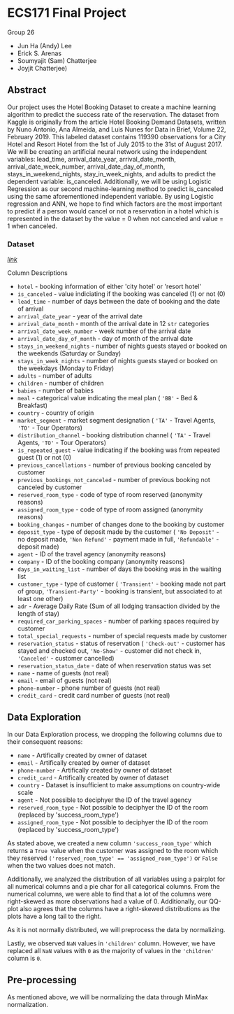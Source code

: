 # ECS171 Final Project

Group 26
* Jun Ha (Andy) Lee
* Erick S. Arenas
* Soumyajit (Sam) Chatterjee
* Joyjit Chatterjee)


## Abstract

Our project uses the Hotel Booking Dataset to create a machine learning algorithm to predict the success rate of the reservation. The dataset from Kaggle is originally from the article Hotel Booking Demand Datasets, written by Nuno Antonio, Ana Almeida, and Luis Nunes for Data in Brief, Volume 22, February 2019. This labeled dataset contains 119390 observations for a City Hotel and Resort Hotel from the 1st of July 2015 to the 31st of August 2017. We will be creating an artificial neural network using the independent variables: lead_time, arrival_date_year, arrival_date_month, arrival_date_week_number,  arrival_date_day_of_month, stays_in_weekend_nights, stay_in_week_nights, and adults to predict the dependent variable: is_canceled. Additionally, we will be using Logistic Regression as our second machine-learning method to predict is_canceled using the same aforementioned independent variable. By using Logistic regression and ANN, we hope to find which factors are the most important to predict if a person would cancel or not a reservation in a hotel which is represented in the dataset by the value = 0 when not canceled and value = 1 when canceled.


### Dataset

*[link](https://www.kaggle.com/datasets/mojtaba142/hotel-booking)*

Column Descriptions

* `hotel` - booking information of either 'city hotel' or 'resort hotel'
* `is_canceled` - value indiciating if the booking was canceled (1) or not (0)
* `lead_time` - number of days between the date of booking and the date of arrival
* `arrival_date_year` - year of the arrival date
* `arrival_date_month` - month of the arrival date in 12 `str` categories
* `arrival_date_week_number` - week number of the arrival date
* `arrival_date_day_of_month` - day of month of the arrival date
* `stays_in_weekend_nights` - number of nights guests stayed or booked on the weekends (Saturday or Sunday)
* `stays_in_week_nights` - number of nights guests stayed or booked on the weekdays (Monday to Friday)
* `adults` - number of adults
* `children` - number of children
* `babies` - number of babies
* `meal` - categorical value indicating the meal plan ( `'BB'` - Bed & Breakfast)
* `country` - country of origin
* `market_segment` - market segment designation ( `'TA'` - Travel Agents, `'TO'` - Tour Operators)
* `distribution_channel` - booking distribution channel ( `'TA'` - Travel Agents, `'TO'` - Tour Operators)
* `is_repeated_guest` - value indicating if the booking was from repeated guest (1) or not (0)
* `previous_cancellations` - number of previous booking canceled by customer
* `previous_bookings_not_canceled` - number of previous booking not canceled by customer
* `reserved_room_type` - code of type of room reserved (anonymity reasons)
* `assigned_room_type` - code of type of room assigned (anonymity reasons)
* `booking_changes` - number of changes done to the booking by customer
* `deposit_type` - type of deposit made by the customer ( `'No Deposit'` - no deposit made, `'Non Refund'` - payment made in full, `'Refundable'` - deposit made)
* `agent` - ID of the travel agency (anonymity reasons)
* `company` - ID of the booking company (anonymity reasons)
* `days_in_waiting_list` - number of days the booking was in the waiting list
* `customer_type` - type of customer ( `'Transient'` - booking made not part of group, `'Transient-Party'` - booking is transient, but associated to at least one other)
* `adr` - Average Daily Rate (Sum of all lodging transaction divided by the length of stay)
* `required_car_parking_spaces` - number of parking spaces required by customer
* `total_special_requests` - number of special requests made by customer
* `reservation_status` - status of reservation ( `'Check-out'` - customer has stayed and checked out, `'No-Show'` - customer did not check in, `'Canceled'` - customer cancelled)
* `reservation_status_date` - date of when reservation status was set
* `name` - name of guests (not real)
* `email` - email of guests (not real)
* `phone-number` - phone number of guests (not real)
* `credit_card` - credit card number of guests (not real)



## Data Exploration

In our Data Exploration process, we dropping the following columns due to their consequent reasons:

* `name` - Artifically created by owner of dataset
* `email` - Artifically created by owner of dataset
* `phone-number` - Artifically created by owner of dataset
* `credit_card` - Artifically created by owner of dataset
* `country` - Dataset is insufficient to make assumptions on country-wide scale
* `agent` - Not possible to deciphyer the ID of the travel agency
* `reserved_room_type` - Not possible to deciphyer the ID of the room (replaced by 'success_room_type')
* `assigned_room_type` - Not possible to deciphyer the ID of the room (replaced by 'success_room_type')

As stated above, we created a new column `'success_room_type'` which returns a `True `value when the customer was assigned to the room which they reserved `('reserved_room_type' == 'assigned_room_type')` or `False `when the two values does not match.

Additionally, we analyzed the distribution of all variables using a pairplot for all numerical columns and a pie char for all categorical columns. From the numerical columns, we were able to find that a lot of the columns were right-skewed as more observations had a value of 0. Additionally, our QQ-plot also agrees that the columns have a right-skewed distributions as the plots have a long tail to the right. 

As it is not normally distributed, we will preprocess the data by normalizing.

Lastly, we observed `NaN` values in `'children'` column. However, we have replaced all `NaN` values with `0` as the majority of values in the `'children'` column is `0`.


## Pre-processing

As mentioned above, we will be normalizing the data through MinMax normalization.
